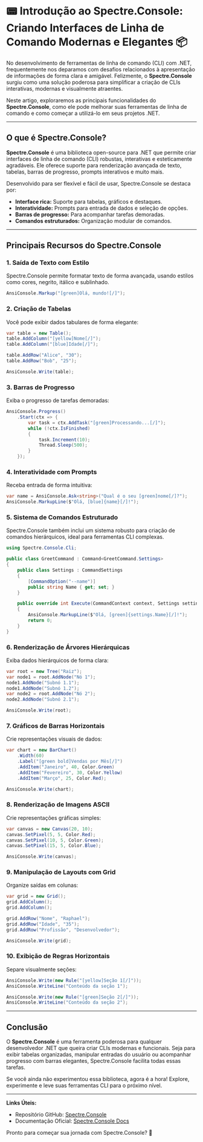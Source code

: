# 📟 Introdução ao Spectre.Console: Criando Interfaces de Linha de Comando Modernas e Elegantes 📦

No desenvolvimento de ferramentas de linha de comando (CLI) com .NET, frequentemente nos deparamos com desafios relacionados à apresentação de informações de forma clara e amigável. Felizmente, o **Spectre.Console** surgiu como uma solução poderosa para simplificar a criação de CLIs interativas, modernas e visualmente atraentes.

Neste artigo, exploraremos as principais funcionalidades do **Spectre.Console**, como ele pode melhorar suas ferramentas de linha de comando e como começar a utilizá-lo em seus projetos .NET.

---

## O que é Spectre.Console?

**Spectre.Console** é uma biblioteca open-source para .NET que permite criar interfaces de linha de comando (CLI) robustas, interativas e esteticamente agradáveis. Ele oferece suporte para renderização avançada de texto, tabelas, barras de progresso, prompts interativos e muito mais.

Desenvolvido para ser flexível e fácil de usar, Spectre.Console se destaca por:

- **Interface rica:** Suporte para tabelas, gráficos e destaques.
- **Interatividade:** Prompts para entrada de dados e seleção de opções.
- **Barras de progresso:** Para acompanhar tarefas demoradas.
- **Comandos estruturados:** Organização modular de comandos.

---

## Principais Recursos do Spectre.Console

### 1. **Saída de Texto com Estilo**

Spectre.Console permite formatar texto de forma avançada, usando estilos como cores, negrito, itálico e sublinhado.

```csharp
AnsiConsole.Markup("[green]Olá, mundo![/]");
```

### 2. **Criação de Tabelas**

Você pode exibir dados tabulares de forma elegante:

```csharp
var table = new Table();
table.AddColumn("[yellow]Nome[/]");
table.AddColumn("[blue]Idade[/]");

table.AddRow("Alice", "30");
table.AddRow("Bob", "25");

AnsiConsole.Write(table);
```

### 3. **Barras de Progresso**

Exiba o progresso de tarefas demoradas:

```csharp
AnsiConsole.Progress()
    .Start(ctx => {
        var task = ctx.AddTask("[green]Processando...[/]");
        while (!ctx.IsFinished)
        {
            task.Increment(10);
            Thread.Sleep(500);
        }
    });
```

### 4. **Interatividade com Prompts**

Receba entrada de forma intuitiva:

```csharp
var name = AnsiConsole.Ask<string>("Qual é o seu [green]nome[/]?");
AnsiConsole.MarkupLine($"Olá, [blue]{name}[/]!");
```

### 5. **Sistema de Comandos Estruturado**

Spectre.Console também inclui um sistema robusto para criação de comandos hierárquicos, ideal para ferramentas CLI complexas.

```csharp
using Spectre.Console.Cli;

public class GreetCommand : Command<GreetCommand.Settings>
{
    public class Settings : CommandSettings
    {
        [CommandOption("--name")]
        public string Name { get; set; }
    }

    public override int Execute(CommandContext context, Settings settings)
    {
        AnsiConsole.MarkupLine($"Olá, [green]{settings.Name}[/]!");
        return 0;
    }
}
```

### 6. **Renderização de Árvores Hierárquicas**

Exiba dados hierárquicos de forma clara:

```csharp
var root = new Tree("Raiz");
var node1 = root.AddNode("Nó 1");
node1.AddNode("Subnó 1.1");
node1.AddNode("Subnó 1.2");
var node2 = root.AddNode("Nó 2");
node2.AddNode("Subnó 2.1");

AnsiConsole.Write(root);
```

### 7. **Gráficos de Barras Horizontais**

Crie representações visuais de dados:

```csharp
var chart = new BarChart()
    .Width(60)
    .Label("[green bold]Vendas por Mês[/]")
    .AddItem("Janeiro", 40, Color.Green)
    .AddItem("Fevereiro", 30, Color.Yellow)
    .AddItem("Março", 25, Color.Red);

AnsiConsole.Write(chart);
```

### 8. **Renderização de Imagens ASCII**

Crie representações gráficas simples:

```csharp
var canvas = new Canvas(20, 10);
canvas.SetPixel(5, 5, Color.Red);
canvas.SetPixel(10, 5, Color.Green);
canvas.SetPixel(15, 5, Color.Blue);

AnsiConsole.Write(canvas);
```

### 9. **Manipulação de Layouts com Grid**

Organize saídas em colunas:

```csharp
var grid = new Grid();
grid.AddColumn();
grid.AddColumn();

grid.AddRow("Nome", "Raphael");
grid.AddRow("Idade", "35");
grid.AddRow("Profissão", "Desenvolvedor");

AnsiConsole.Write(grid);
```

### 10. **Exibição de Regras Horizontais**

Separe visualmente seções:

```csharp
AnsiConsole.Write(new Rule("[yellow]Seção 1[/]"));
AnsiConsole.WriteLine("Conteúdo da seção 1");

AnsiConsole.Write(new Rule("[green]Seção 2[/]"));
AnsiConsole.WriteLine("Conteúdo da seção 2");
```

---

## Conclusão

O **Spectre.Console** é uma ferramenta poderosa para qualquer desenvolvedor .NET que queira criar CLIs modernas e funcionais. Seja para exibir tabelas organizadas, manipular entradas do usuário ou acompanhar progresso com barras elegantes, Spectre.Console facilita todas essas tarefas.

Se você ainda não experimentou essa biblioteca, agora é a hora! Explore, experimente e leve suas ferramentas CLI para o próximo nível.

---

**Links Úteis:**
- Repositório GitHub: [Spectre.Console](https://github.com/spectreconsole/spectre.console)
- Documentação Oficial: [Spectre.Console Docs](https://spectreconsole.net/)

Pronto para começar sua jornada com Spectre.Console? 🚀

